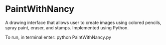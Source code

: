 # PaintWithNancy

 A drawing interface that allows user to create images using colored pencils, spray paint, eraser, and stamps. Implemented using Python.
 
 To run, in terminal enter:
 python PaintWithNancy.py
